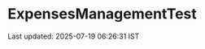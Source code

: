 # ExpensesManagementTest































































































Last updated: 2025-07-19 06:26:31 IST
